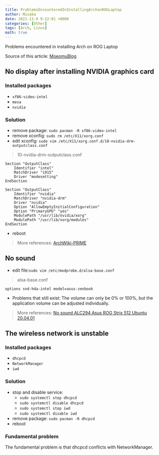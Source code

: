 ```yaml
---
title: ProblemsEncounteredInInstallingArchonROGLaptop
author: Misaka
date: 2021-11-9 9:22:01 +0800
categories: [Other]
tags: [Arch, Linux]
math: true
---
```


Problems encountered in installing Arch on ROG Laptop

Source of this article: [MoeomuBlog](/posts/ProblemsEncounteredInInstallingArchonROGLaptop/)

## No display after installing NVIDIA graphics card

### Installed packages

- `xf86-video-intel`
- `mesa`
- `nvidia`

### Solution

- remove package: `sudo pacman -R xf86-video-intel`
- remove xconfig: `sudo rm /etc/X11/xorg.conf`
- edit xconfig: `sudo vim /etc/X11/xorg.conf.d/10-nvidia-drm-outputclass.conf`

> 10-nvidia-drm-outputclass.conf

```text
Section "OutputClass"
    Identifier "intel"
    MatchDriver "i915"
    Driver "modesetting"
EndSection

Section "OutputClass"
    Identifier "nvidia"
    MatchDriver "nvidia-drm"
    Driver "nvidia"
    Option "AllowEmptyInitialConfiguration"
    Option "PrimaryGPU" "yes"
    ModulePath "/usr/lib/nvidia/xorg"
    ModulePath "/usr/lib/xorg/modules"
EndSection
```

- reboot

> More references: [ArchWiki-PRIME](https://wiki.archlinux.org/title/PRIME)

## No sound

- edit file:`sudo vim /etc/modprobe.d/alsa-base.conf`

> alsa-base.conf

```text
options snd-hda-intel model=asus-zenbook
```

- Problems that still exist: The volume can only be 0% or 100%, but the application volume can be adjusted individually.

> More references: [No sound ALC294 Asus ROG Strix 512 Ubuntu 20.04.01](https://askubuntu.com/questions/1276428/no-sound-alc294-asus-rog-strix-512-ubuntu-20-04-01)

## The wireless network is unstable

### Installed packages

- `dhcpcd`
- `NetworkManager`
- `iwd`

### Solution

- stop and disable service:
  - `sudo systemctl stop dhcpcd`
  - `sudo systemctl disable dhcpcd`
  - `sudo systemctl stop iwd`
  - `sudo systemctl disable iwd`
- remove package: `sudo pacman -R dhcpcd`
- reboot

### Fundamental problem

The fundamental problem is that dhcpcd conflicts with NetworkManager.
